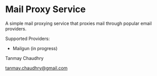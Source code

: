 # Mail Proxy Service

A simple mail proxying service that proxies mail through popular email providers.

Supported Providers:
- Mailgun (in progress)

Tanmay Chaudhry

tanmay.chaudhry@gmail.com
